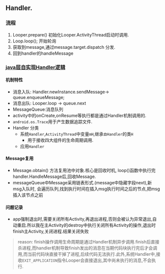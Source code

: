 ## Handler.


### 流程
1. Looper.prepare() 初始化Looper.ActivityThread启动时调用.
2. Loop.loop(); 开始轮询
3. 获取到message,通过message.target.dispatch 分发.
4. 回到handler的handleMessage


### [java层自实现Handler逻辑](https://github.com/wangfengye/DesignPattern/tree/master/src/handler)

#### 机制特性

* 消息入队: Handler.newInstance.sendMessage-> queue.enqueueMessage;
* 消息出队: Looper.loop -> queue.next
* MessageQueue:消息队列
* activity中的onCreate,onResume等执行都是通过Handler机制调用的.
* `android.os.Trace`用于产生数据追踪文件.
* Handler 分类
	* 系统`Handler`,`ActivityThread`中变量`mH`,继承`自Handler`的类`H`
		* 用于接收四大组件的生命周期调用.
	* 应用`Handler`
#### Message复用
* Message.obtain() 方法复用池中对象.核心是回收时机, loop()函数中执行完handler.HandleMessage后,回收Message.
* messageQueue中Message采用链表形式.(message中隐藏字段next),新msg入队时,
会遍历队列,找到执行时间在插入msg执行时间之后的节点,把msg插入该节点之前

#### 问题记录
* app强制退出时,需要关闭所有Activity,再退出进程,否则会被认为异常退出,自动重启.所以我在主Activity的destroy中执行关闭所有Activity的操作,退出时finish主Activity,关闭进程.结果关闭失败
> reason: finish操作调用生命周期是通过Handler机制异步调用.finish后直接杀进程,而handler机制导致finish发出的消息在当期代码块执行完后才会调用,而当前代码块直接干掉了进程,后续代码无法执行.此外,系统Handler中,接收`EXIT_APPLICATION`指令Looper会直接退出,其中尚未执行的消息,不会执行.